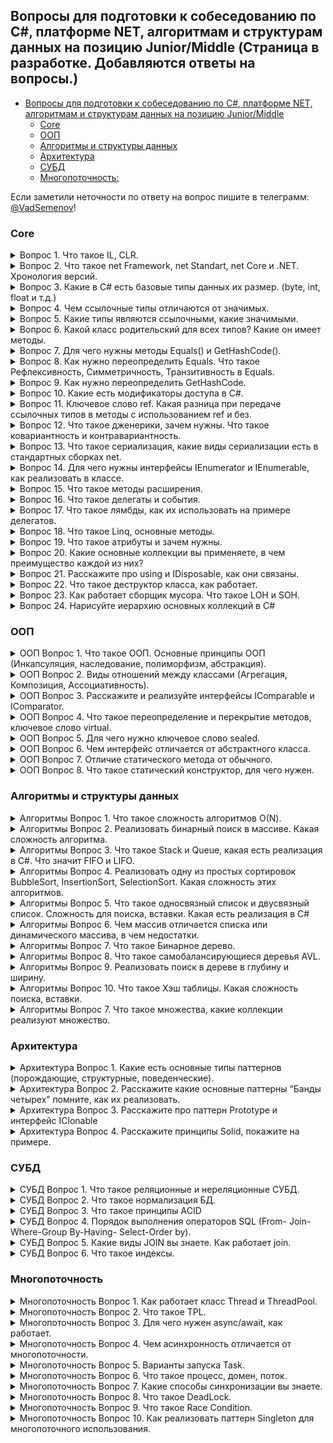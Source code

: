## Вопросы для подготовки к собеседованию по C#, платформе NET, алгоритмам и структурам данных на позицию Junior/Middle (Страница в разработке. Добавляются ответы на вопросы.)

- [Вопросы для подготовки к собеседованию по C#, платформе NET, алгоритмам и структурам данных на позицию Junior/Middle](#------------------------------------------c-------------net--------------------------------------------junior-middle)
  * [Core](#core)
  * [ООП](#ООП)
  * [Алгоритмы и структуры данных](#Алгоритмы-и-структуры-данных)
  * [Архитектура](#Архитектура)
  * [СУБД](#СУБД)
  * [Многопоточность:](#Многопоточность)

Если заметили неточности по ответу на вопрос пишите в телеграмм: [@VadSemenov](https://t.me/Vadsemenov)!

### Core

<details><summary>Вопрос 1. Что такое IL, CLR.</summary>

>IL (Intermediate Language) - это промежуточный язык, который создается компилятором .NET при компиляции исходного кода написанного на языке программирования C#, Visual Basic, F# или других языках, поддерживаемых .NET-ом. IL не является машинным кодом, он является переносимым кодом, который может быть выполнен на любой платформе, поддерживающей исполнение .NET-а.
>
>CLR (Common Language Runtime) - это среда исполнения .NET, которая контролирует управление памятью, управляет типами данных, обработкой исключений, выполнением потоков и другими аспектами, связанными с выполнением .NET-кода. CLR обеспечивает автоматическую управляемую память, что позволяет программистам работать на более высоком уровне абстракции и не заботиться о выделении и освобождении памяти.
>
>Когда .NET-приложение запускается, исполняемый файл (.exe или .dll) содержит IL-код. CLR загружает IL-код в память и компилирует его в нативный машинный код, т.е. код, который может быть выполнен процессором. Компиляция происходит JIT-компилятором, который компилирует IL-код на лету. Во время выполнения CLR контролирует работу приложения и осуществляет управление памятью. 
>
>В целом, IL и CLR являются ключевыми концепциями при разработке .NET-приложений, так как они обеспечивают переносимость и управление памятью для .NET-кода.
>
</details>

<details><summary>Вопрос 2. Что такое net Framework, net Standart, net Core и .NET. Хронология версий.</summary>

>.NET Framework – это платформа, которая предназначена для разработки и запуска приложений на языке программирования C# и других языков. Она была создана компанией Microsoft в 2002 году и предназначалась для работы в операционной системе Windows. Вышли версии начиная с 1.0 до 4.8. На данный момент новые версии не выпускаются.
>
>.NET Core – это открытая платформа, которая предназначена для разработки и запуска приложений на основе .NET. Он предназначен для работы на операционных системах Windows, Linux и macOS. Он был создан в 2014 году как более легковесная и гибкая альтернатива .NET Framework. Вышли версии с 1.0 до 3.1, далее сменила название на .NET.
>
>.NET – начиная с .NET 5, версии платформа стала называться .NET (без использования «Core» в названии), что символизирует объединение .NET Core, Mono и .NET Framework.
>
>.NET Standard – это набор API-интерфейсов, который определяет минимальные требования к реализации .NET-платформы. Он был создан в 2016 году для упрощения совместимости между различными реализациями .NET (.NET Framework и .NET Core(.NET)).
>
</details>

<details><summary>Вопрос 3. Какие в C# есть базовые типы данных их размер.
(byte, int, float и т.д.)</summary>

>В C# есть следующие базовые типы данных:

>1. Целочисленные типы:
>- sbyte (1 байт)
>- byte (1 байт)
>- short (2 байта)
>- ushort (2 байта)
>- int (4 байта)
>- uint (4 байта)
>- long (8 байт)
>- ulong (8 байт)
>
>2. Типы с плавающей точкой:
>- float (4 байта)
>- double (8 байт)
>- decimal (16 байт)
>
>3. Логический тип:
>- bool (1 байт)
>
>4. Символьные типы:
>- char (2 байта)
>
>5. Ссылочные типы:
>- object (размер зависит от типа объекта)
>- string (размер зависит от размера строки)
>
>Размеры типов данных могут варьироваться в зависимости от платформы (32- или 64-битная).
>
</details>

<details><summary>Вопрос 4. Чем ссылочные типы отличаются от значимых.</summary>

>Значимые типы (value types) хранятся в стеке памяти и оперируются напрямую, без использования указателей. Использование значимых типов экономит память, так как их значение хранится непосредственно в переменной. Таким образом, при передаче значимых типов в функцию происходит копирование их значений, что может быть ресурсоемкой операцией. Примерами значимых типов являются целые числа, логические значения, числа с плавающей точкой и т.д.
>
>Ссылочные типы (reference types) хранятся в куче памяти и оперируются через указатели на объекты. При создании переменной ссылочного типа выделяется только указатель, а на сам объект выделяется дополнительная память в куче. При передаче ссылочного типа в функцию происходит передача указателя на объект, а не его копии, что значительно экономит память. Примерами ссылочных типов являются строки, массивы, объекты классов и т.д.
>
>Также важно отметить, что ссылочные типы могут быть равны null, тогда как значимые типы всегда имеют значения по умолчанию, например, для int это 0, для bool - false и т.д.
>
</details>

<details><summary>Вопрос 5. Какие типы являются ссылочными, какие значимыми.</summary>

>Типы значений:
>
>Целочисленные типы (byte, sbyte, short, ushort, int, uint, long, ulong).
>- Типы с плавающей запятой (float, double).
>- Тип decimal.
>- Тип bool
>- Тип char
>- Перечисления enum
>- Структуры (struct)
>
>Ссылочные типы:
>
>- Тип object
>- Тип string
>- Классы (class)
>- Интерфейсы (interface)
>- Делегаты (delegate)
>
</details>

<details><summary>Вопрос 6. Какой класс родительский для всех типов? Какие он имеет методы.</summary>

>Класс родительский для всех типов в C# - это класс System.Object. Он имеет следующие методы:
>
>1. Equals - сравнение двух объектов на равенство
>2. GetHashCode - возвращает хеш-код объекта
>3. GetType - возвращает объект типа System.Type, представляющий тип текущего экземпляра
>4. ToString - возвращает строковое представление текущего объекта
>
>Кроме того, класс System.Object определяет также методы, связанные с управлением жизненным циклом объекта, такие как Finalize и MemberwiseClone.
>
</details>

<details><summary>Вопрос 7. Для чего нужны методы  Equals() и GetHashCode().</summary>

>Методы Equals() и GetHashCode() в C# нужны для работы с объектами и проверки их равенства. 
>
>Метод Equals() используется для сравнения двух объектов. При этом мы можем переопределить реализацию этого метода в нашем классе, чтобы определить собственные правила сравнения. Обычно этот метод сравнивает поля объектов, определяющие их состояние.
>
>Метод GetHashCode() возвращает хеш-код текущего объекта, основанный на его уникальных свойствах, что позволяет быстро идентифицировать объект в коллекциях, использующих хеш-таблицы. Этот метод тоже может быть переопределен в классе.
>
>Если hashCode у 2 объектов равен, они не обязательно равны (Equals). Но если объекты равны, то и hashCode должен быть у них одинаков. Возможность равенство хэшей объясняется возможной коллизией(совпадением) при вычислении хэшкода.
>
</details>

<details><summary>Вопрос 8. Как нужно переопределить Equals. Что такое Рефлексивность, 
Симметричность, Транзитивность в Equals.</summary>

>Переопределение Equals должно удовлетворять следующим условиям:
>
>- 1. Рефлексивность: любой объект должен быть равен самому себе (x.Equals(x) должен возвращать true).
>- 2. Симметричность: если объект x равен объекту y, то объект y также должен быть равен объекту x (x.Equals(y) должен возвращать true, если y.Equals(x) возвращает true).
>- 3. Транзитивность: если объект x равен объекту y, а объект y равен объекту z, то объект x должен быть равен объекту z (если x.Equals(y) возвращает true и y.Equals(z) возвращает true, то x.Equals(z) должен возвращать true).
>
>При переопределении Equals необходимо также переопределить метод GetHashCode для обеспечения совместимости с коллекциями, использующими хеширование объектов.
>Если hashCode у 2 объектов равен, они не обязательно равны (Equals). Но если объекты равны, то и hashCode должен быть у них одинаков. Возможность равенство хэшей объясняется возможной коллизией(совпадением) при вычислении хэшкода.

>Пример переопределения:
```csharp
 public class Person
{
    public string Name { get; set; }
    public int Age { get; set; }

    public override bool Equals(object obj)
    {
        if (obj == null || GetType() != obj.GetType())
        {
            return false;
        }
 
        if(this == obj)
        {
            return true;
        }
        
        Person other = (Person)obj;
        return Equals(Name, other.Name) && Age == other.Age; // сравниваем поля объектов
    }

    public override int GetHashCode()
    {
            int hash = 17;
            hash = hash * 23 + (Name != null ? Name.GetHashCode() : 0);
            hash = hash * 23 + Age;
            return hash;
    }
}
```
 
</details>

<details><summary>Вопрос 9. Как нужно переопределить GetHashCode.</summary>

>Когда переопределяется метод GetHashCode(), следует обратить внимание на следующие моменты:
>- 1. Возвращаемое значение метода GetHashCode() для двух эквивалентных объектов должно быть одинаковым.
>- 2. Метод GetHashCode() не должен генерировать исключения.
>
>Если hashCode у 2 объектов равен они не обязательно равны (Equals). Но если объекты равны, то и hashCode должен быть у них одинаков.
>Возможность равенство хэшей объясняется возможной коллизией(совпадением) при вычислении хэшкода.
>
>Пример переопределения:
```csharp
 public class Person
{
    public string Name { get; set; }
    public int Age { get; set; }

    public override bool Equals(object obj)
    {
        if (obj == null || GetType() != obj.GetType())
        {
            return false;
        }
 
        if(this == obj)
        {
            return true;
        }
        
        Person other = (Person)obj;
        return Equals(Name, other.Name) && Age == other.Age; // сравниваем поля объектов
    }

    public override int GetHashCode()
    {
            int hash = 17;
            hash = hash * 23 + (Name != null ? Name.GetHashCode() : 0);
            hash = hash * 23 + Age;
            return hash;
    }
}
```
 
</details>

<details><summary>Вопрос 10. Какие есть модификаторы доступа в C#.</summary>

>1. private — доступ открыт только для методов текущего класса;
>2. private protected - компонент класса доступен из любого места в своем классе или в производных классах, которые определены в той же сборке.
>3. file - добавлен в версии C# 11 и применяется к типам, например, классам и структурам. Класс или структура с такми модификатором доступны только из текущего файла кода.
>4. protected — такой компонент класса доступен из любого места в своем классе или в производных классах. При этом производные классы могут располагаться в других сборках;
>5. internal — такой компонент класса доступен из любого места в своем классе или в производных классах. При этом производные классы могут располагаться в других сборках;
>6. protected internal — совмещает функционал двух модификаторов protected и internal. Такой компонент класса доступен из любого места в текущей сборке и из производных классов, которые могут располагаться в других сборках.
>7. public — доступ открыт для всех классов и методов;
>
</details>

<details><summary>Вопрос 11. Ключевое слово ref. Какая разница при передаче ссылочных типов в методы с 
использованием ref и без.</summary>

>
>
</details>

<details><summary>Вопрос 12. Что такое дженерики, зачем нужны. Что такое ковариантность и 
контравариантность.</summary>

>
>
</details>

<details><summary>Вопрос 13. Что такое сериализация, какие виды сериализации есть в стандартных 
сборках net.</summary>

>
>
</details>

<details><summary>Вопрос 14. Для чего нужны интерфейсы IEnumerator и IEnumerable, как реализовать в 
классе.</summary>

>
>
</details>

<details><summary>Вопрос 15. Что такое методы расширения.</summary>

>
>
</details>

<details><summary>Вопрос 16. Что такое делегаты и события.</summary>

>
>
</details>

<details><summary>Вопрос 17. Что такое лямбды, как их использовать на примере делегатов.</summary>

>
>
</details>

<details><summary>Вопрос 18. Что такое Linq, основные методы.</summary>

>
>
</details>

<details><summary>Вопрос 19. Что такое атрибуты и зачем нужны.</summary>

>
>
</details>

<details><summary>Вопрос 20. Какие основные коллекции вы применяете, в чем преимущество каждой из 
них?</summary>

>
>
</details>

<details><summary>Вопрос 21. Расскажите про using и IDisposable, как они связаны.</summary>

>
>
</details>

<details><summary>Вопрос 22. Что такое деструктор класса, как работает.</summary>

>
>
</details>

<details><summary>Вопрос 23. Как работает сборщик мусора. Что такое LOH и SOH.</summary>

>
>
</details>

<details><summary>Вопрос 24. Нарисуйте иерархию основных коллекций в C#</summary>

>
>
</details>

### ООП

<details><summary>ООП Вопрос 1. Что такое ООП. Основные принципы ООП (Инкапсуляция, наследование, 
полиморфизм, абстракция).</summary>

>ООП (объектно-ориентированное программирование) - подход к программированию, основанный на использовании объектов, которые могут содержать данные и методы их обработки. ООП дает возможность создавать программы, ориентированные на объекты и их взаимодействие между собой, что делает код более организованным, гибким и легким в поддержке и модификации.
>
>Основные принципы ООП:
>
>1. Инкапсуляция - это механизм, который скрывает внутреннюю реализацию объекта и позволяет использовать этот объект только через определенный интерфейс. Таким образом, данные объекта могут быть доступны только через методы и свойства этого объекта.
>2. Наследование - это механизм, который позволяет создавать новый класс на основе уже существующего класса, наследуя его свойства и методы. Наследование позволяет сократить количество кода, улучшить его читабельность и поддерживаемость.
>3. Полиморфизм - это возможность одного метода или оператора иметь несколько форм или реализаций, в зависимости от типа объекта. Таким образом, разные объекты могут использовать одинаковые методы или свойства, но при этом они будут использоваться по-разному.
>4. Абстракция - это способ выделения общей сущности из множества конкретных объектов. Абстракция позволяет сконцентрироваться на существенных характеристиках объекта, а не на его деталях реализации. Через абстракцию создаются интерфейсы, которые могут быть использованы для обращения к различным объектам.
>
</details>

<details><summary>ООП Вопрос 2. Виды отношений между классами (Агрегация, Композиция, Ассоциативность).</summary>

>
>
</details>

<details><summary>ООП Вопрос 3. Расскажите и реализуйте интерфейсы IComparable и IComparator.</summary>

>
>
</details>

<details><summary>ООП Вопрос 4. Что такое переопределение и перекрытие методов, ключевое слово virtual.</summary>

>
>
</details>

<details><summary>ООП Вопрос 5. Для чего нужно ключевое слово sealed.</summary>

>Ключевое слово sealed в C# используется для запрета наследования класса или переопределения виртуальных методов  и свойств в производных классах. 
>
>То есть если класс помечен как sealed, это означает, что нельзя создавать новые классы, наследующие данный класс. Также нельзя переопределять виртуальные методы, которые объявлены в этом классе.
>
>Применение ключевого слова sealed может быть полезным в следующих случаях:
>- Когда необходимо запретить дальнейшее наследование и переопределение виртуальных методов в классах наследниках, чтобы гарантировать стабильность кода.
>- Когда требуется оптимизировать работу компилятора. Если компилятор знает, что класс помечен как sealed, он может оптимизировать код, уменьшив объем ненужных проверок во время выполнения программы.
>
>Примеры использования ключевого слова sealed:
```csharp
public sealed class MyClass
{
    // ...
}
```
>
```csharp
 class X
{
    protected virtual void F() { Console.WriteLine("X.F"); }
    protected virtual void F2() { Console.WriteLine("X.F2"); }
}

class Y : X
{
    sealed protected override void F() { Console.WriteLine("Y.F"); }
    protected override void F2() { Console.WriteLine("Y.F2"); }
}

class Z : Y
{
    // Невозможно переопределить F из-за ошибки compiler error CS0239.
    // protected override void F() { Console.WriteLine("Z.F"); }

    // Overriding F2 is allowed.
    protected override void F2() { Console.WriteLine("Z.F2"); }
}
```
>
</details>

<details><summary>ООП Вопрос 6. Чем интерфейс отличается от абстрактного класса.</summary>

>
>
</details>

<details><summary>ООП Вопрос 7. Отличие статического метода от обычного.</summary>

>
>
</details>

<details><summary>ООП Вопрос 8. Что такое статический конструктор, для чего нужен.</summary>

>
>
</details>

### Алгоритмы и структуры данных

<details><summary>Алгоритмы Вопрос 1. Что такое сложность алгоритмов О(N).</summary>

>
>
</details>

<details><summary>Алгоритмы Вопрос 2. Реализовать бинарный поиск в массиве. Какая сложность алгоритма.</summary>

>
>
</details>

<details><summary>Алгоритмы Вопрос 3. Что такое Stack и Queue, какая есть реализация в C#. Что значит FIFO и 
LIFO.</summary>

>
>
</details>

<details><summary>Алгоритмы Вопрос 4. Реализовать одну из простых сортировок BubbleSort, InsertionSort, 
SelectionSort. Какая сложность этих алгоритмов.</summary>

>
>
</details>

<details><summary>Алгоритмы Вопрос 5. Что такое односвязный список и двусвязный список. Сложность для поиска, вставки. Какая есть реализация в 
C#</summary>

>
>
</details>

<details><summary>Алгоритмы Вопрос 6. Чем массив отличается списка или динамического массива, в чем недостатки.</summary>

>
>
</details>

<details><summary>Алгоритмы Вопрос 7. Что такое Бинарное дерево.</summary>

>
>
</details>

<details><summary>Алгоритмы Вопрос 8. Что такое самобалансирующиеся деревья AVL.</summary>

>
>
</details>

<details><summary>Алгоритмы Вопрос 9. Реализовать поиск в дереве в глубину и ширину.</summary>

>
>
</details>

<details><summary>Алгоритмы Вопрос 10. Что такое Хэш таблицы. Какая сложность поиска, вставки.</summary>

>
>
</details>

<details><summary>Алгоритмы Вопрос 7. Что такое множества, какие коллекции реализуют множество.</summary>

>
>
</details>

### Архитектура

<details><summary>Архитектура Вопрос 1. Какие есть основные типы паттернов (порождающие, структурные, 
поведенческие).</summary>

>
>
</details>

<details><summary>Архитектура Вопрос 2. Расскажите какие основные паттерны “Банды четырех” помните, как их 
реализовать.</summary>

>
>
</details>

<details><summary>Архитектура Вопрос 3. Расскажите про паттерн Prototype и интерфейс IClonable</summary>

>
>
</details>

<details><summary>Архитектура Вопрос 4. Расскажите принципы Solid, покажите на примере.</summary>

>Принципы SOLID - это набор пяти принципов объектно-ориентированного программирования, разработанных Робертом Мартином, которые помогают создавать более гибкий, расширяемый и поддерживаемый код. Каждая буква в слове SOLID представляет один из этих принципов:
>
>1. Принцип единственной ответственности (Single Responsibility Principle, SRP) - класс должен иметь только одну причину для изменения. Это означает, что каждый класс должен быть ответственен только за одну конкретную часть функциональности.
>
>2. Принцип открытости/закрытости (Open/Closed Principle, OCP) - программные сущности должны быть открыты для расширения, но закрыты для изменения. Это означает, что код должен быть легко расширяемым новым функциональностью без изменения существующего кода.
>
>3. Принцип подстановки Барбары Лисков (Liskov Substitution Principle, LSP) - объекты в программе должны быть заменяемыми их подтипами без изменения правильности программы. Это означает, что подклассы должны быть взаимозаменяемы с их суперклассами.
>
>4. Принцип разделения интерфейса (Interface Segregation Principle, ISP) - клиенты не должны зависеть от интерфейсов, которые они не используют. Это означает, что интерфейсы должны быть разделены на более мелкие и специфические, чтобы избежать излишней зависимости.
>
>5. Принцип инверсии зависимостей (Dependency Inversion Principle, DIP) - модули верхнего уровня не должны зависеть от модулей нижнего уровня. Оба уровня должны зависеть от абстракций. Это означает, что зависимости должны быть направлены от абстракций к конкретным реализациям, а не наоборот. На C# один из вариантов реализации этого принципа реализует библиотека Dependency Injection.
>
>-Пример - Принцип единственной ответственности (Single Responsibility Principle, SRP):
>Нарушение принципа:
```csharp
public class User
{
    public string Name { get; set; }
    public string Email { get; set; }

    public void SaveToDatabase()
    {
        // Код для сохранения пользователя в базу данных
    }

    public void SendEmail()
    {
        // Код для отправки электронного письма пользователю
    }
}
```
>Применение принципа:
```csharp
public class User
{
    public string Name { get; set; }
    public string Email { get; set; }
}

public class UserRepository
{
    public void SaveToDatabase(User user)
    {
        // Код для сохранения пользователя в базу данных
    }
}

public class EmailService
{
    public void SendEmail(User user, string message)
    {
        // Код для отправки электронного письма пользователю
    }
}
```
>
>-Пример - Принцип открытости/закрытости (Open/Closed Principle, OCP):


>Эти принципы помогают разработчикам создавать более гибкий, расширяемый и поддерживаемый код, который легче поддается изменениям и обновлениям.
>
</details>

### СУБД

<details><summary>СУБД Вопрос 1. Что такое реляционные и нереляционные СУБД.</summary>

>Реляционные базы данных (СУБД) - это базы данных, в которых данные хранятся в виде таблиц, и каждая таблица связана с другой таблицей в базе данных отношениями. Реляционные базы данных используют язык SQL для извлечения и изменения данных. Примеры реляционных СУБД: MySQL, Oracle Database, Microsoft SQL Server, PostgreSQL, IBM Db2.
>
>Нереляционные базы данных (СУБД) - это базы данных, которые не используют таблицы и отношения для хранения данных, а хранят данные в различных форматах, таких как JSON, XML или графовые структуры. Нереляционные базы данных также называют базами данных NoSQL (not only SQL). Примеры нереляционных СУБД: MongoDB, Cassandra, Redis, HBase, Neo4j.
>
</details>

<details><summary>СУБД Вопрос 2. Что такое нормализация БД.</summary>

>Нормализация базы данных - это процесс организации данных в базе данных таким образом, чтобы избежать избыточности и повысить эффективность хранения и обработки данных. Цель нормализации - устранение аномалий при вставке, обновлении или удалении данных, а также обеспечение целостности данных. Нормализация помогает сделать структуру базы данных более логичной, уменьшить объем хранимых данных и улучшить производительность запросов к базе данных. Нормализация обычно выполняется путем разделения таблиц на более мелкие и более связанные между собой, чтобы избежать повторяющихся данных.
>
>Всего выделяют 6 нормальных форм. На практике обычно используют только первые 3.
>
>Каждая нормальная форма включает в себя предыдущую нормальную форму.
Нормальные формы обычно обозначаемых как 1НФ, 2НФ, 3НФ и т.д. Вот их краткое описание:
>
>1. Первая нормальная форма (1НФ): В этой нормальной форме все атрибуты в таблице должны быть атомарными, то есть не разделяться на более мелкие части. Кроме того, в таблице не должно быть повторяющихся столбцов или групп столбцов.
>
>До 1НФ:

![](images/before1NF.jpg)

>
>1НФ:

![](images/1NF.jpg)
>
>2. Вторая нормальная форма (2НФ): Для того чтобы таблица находилась во второй нормальной форме, она должна быть в 1НФ, и каждый неключевой атрибут должен полностью зависеть от ключа таблицы. Если у нас есть составной ключ, то каждый неключевой атрибут должен зависеть от всех частей этого ключа.
>
>До 2НФ:

![](images/before2NF.png)

>
>2НФ:

![](images/2NF-1.png)

![](images/2NF-2.png)

>3. Третья нормальная форма (3НФ): Таблица находится в 3НФ, если она находится в 2НФ и неключевые атрибуты не зависят друг от друга. То есть, если у нас есть атрибут A, который зависит от атрибута B, и атрибут B зависит от атрибута C, то атрибут A должен зависеть от атрибута C через атрибут B. То есть каждое неключевое поле зависит 
именно от первичного ключа, а не от какого-то другого неключевого поля.
>
>До 3НФ:

![](images/before3NF.png)

>
>3НФ:

![](images/3NF-1.png)

![](images/3NF-2.png)

>4. Нормальная форма Бойса-Кодда (НФБК): Эта нормальная форма является улучшенной версией 3НФ и требует, чтобы каждый неключевой атрибут полностью зависел от ключа таблицы, и не должно быть нетривиальных функциональных зависимостей между кандидатскими ключами.
>
>5. Четвертая нормальная форма (4НФ): Эта нормальная форма связана с многозначными зависимостями и требует, чтобы таблица была в НФБК и не содержала многозначных зависимостей.
>
>6. Пятая нормальная форма (5НФ): Таблица находится в 5НФ, если она находится в 4НФ и не содержит зависимостей типа объединения.
>
>7. Шестая нормальная форма (6НФ): Таблица находится в 6НФ тогда и только тогда, когда она неприводима, то есть не может быть подвергнута дальнейшей декомпозиции без потерь.
>
>Каждая из этих нормальных форм имеет свои правила и требования, и их применение позволяет улучшить структуру базы данных и избежать избыточности данных.
>
</details>

<details><summary>СУБД Вопрос 3. Что такое принципы ACID</summary>

>Принципы ACID (англ. Atomicity, Consistency, Isolation, Durability) - это набор требований, которые обязательно должны быть соблюдены при обработке транзакций в базе данных.
>
>- Атомарность (Atomicity) - это свойство транзакций, которое обеспечивает то, что все операции в рамках транзакции будут выполнены либо не будут выполнены вовсе. Транзакция должна быть выполнена целиком или не выполнена совсем.
>
>- Согласованность (Consistency) - это свойство транзакций, которое обеспечивает то, что база данных остается в согласованном состоянии после выполнения транзакции. Состояние базы данных должно соответствовать определенным правилам.
>
>- Изолированность (Isolation) - это свойство транзакций, которое обеспечивает то, что каждая транзакция выполняется независимо от других транзакций, и результаты одной транзакции не влияют на результаты других транзакций.
>
>- Надежность (Durability) - это свойство транзакций, которое обеспечивает сохранность изменений в базе данных после завершения транзакции. Изменения должны быть сохранены в случае сбоя системы или отказа устройств хранения данных.
>
</details>

<details><summary>СУБД Вопрос 4. Порядок выполнения операторов SQL (From- Join-Where-Group By-Having-
Select-Order by).</summary>

>В SQL порядок выполнения операторов определяется следующим образом:
>
>1. FROM
>2. ON
>3. JOIN
>4. WHERE
>5. GROUP BY
>6. WITH CUBE or WITH ROLLUP
>7. HAVING
>8. SELECT
>9. DISTINCT
>10. ORDER BY
>11. TOP (или LIMIT в некоторых БД)
>
>Этот порядок может варьироваться в зависимости от типа запроса, например, при использовании операторов INSERT, UPDATE или DELETE. Также порядок может изменяться при использовании скобок для задания приоритета операций.
>
</details>

<details><summary>СУБД Вопрос 5. Какие виды JOIN вы знаете. Как работает join.</summary>

>В SQL существует несколько видов операторов JOIN, которые позволяют объединять данные из разных таблиц:
>
>1. INNER JOIN: Возвращает только те строки, для которых есть соответствующие значения в обеих таблицах. То есть, если значение ключевого столбца в одной таблице имеет соответствие в другой таблице, то эти строки будут включены в результат.
>
>2. LEFT (OUTER) JOIN: Возвращает все строки из левой таблицы и соответствующие строки из правой таблицы. Если в правой таблице нет соответствующих строк, то будут возвращены NULL значения.
>
>3. RIGHT (OUTER) JOIN: Возвращает все строки из правой таблицы и соответствующие строки из левой таблицы. Если в левой таблице нет соответствующих строк, то будут возвращены NULL значения.
>
>4. FULL (OUTER) JOIN: Возвращает все строки из обеих таблиц. Если нет соответствующих строк в одной из таблиц, то будут возвращены NULL значения.
>
>5. CROSS JOIN: Возвращает декартово произведение всех строк из обеих таблиц. То есть, каждая строка из одной таблицы будет объединена со всеми строками из другой таблицы.
>
>Эти операторы позволяют объединять данные из разных таблиц на основе определенных условий и отношений между ними, что позволяет проводить сложные запросы к базе данных и получать необходимую информацию.
>
</details>

<details><summary>СУБД Вопрос 6. Что такое индексы.</summary>

>Индексы в базе данных (БД) - это структуры данных, созданные для ускорения поиска и доступа к данным в таблицах базы данных. Индексы позволяют быстро находить строки в таблице, основываясь на определенных столбцах или комбинациях столбцов, которые были проиндексированы.
>
>Индексы обычно используются для ускорения выполнения запросов SELECT, но также могут ускорять операции обновления и удаления данных, так как они позволяют базе данных быстрее находить и обрабатывать соответствующие строки.
>
>Создание индексов может быть полезным в случаях, когда таблица содержит большое количество данных или когда часто выполняются запросы, включающие поиск или сортировку по определенным столбцам.
>
>Однако следует помнить, что создание слишком большого количества индексов может привести к увеличению размера базы данных и замедлению операций обновления данных, поэтому необходимо балансировать использование индексов в базе данных.
>Для создания индекса в MySQL можно использовать следующий синтаксис:
>
```sql
CREATE INDEX index_name
ON table_name (column1, column2, ...);
```

>Например, чтобы создать индекс на столбце "name" таблицы "users", можно использовать следующий запрос:

```sql
CREATE INDEX name_index
ON users (name);
```

>Этот запрос создаст индекс с именем "name_index" на столбце "name" таблицы "users".
</details>

### Многопоточность

<details><summary>Многопоточность Вопрос 1. Как работает класс Thread и ThreadPool.</summary>

>Класс Thread в C# представляет отдельный поток выполнения. В основном, он используется для выполнения операций, которые можно отложить до тех пор, пока не завершится выполнение основного потока программы. Создание нового потока выполняется следующим образом:
```csharp
Thread thread = new Thread(functionName);
thread.Start();
```
>
>В этом примере создается новый поток, который будет выполнять функцию `functionName`, и запускается запускается его работа методом `Start()`. 
>
>Чтобы работать с пулом потоков, можно использовать класс `ThreadPool`. `ThreadPool` предоставляет реализацию пула потоков, которые могут выполнять асинхронные операции. `ThreadPool` бывает удобен в случае, когда нужно организовать выполнение нескольких задач параллельно, но без создания слишком большого количества потоков.
>
>Чтобы добавить задачу в пул потоков, используйте метод `QueueUserWorkItem`, который получает в качестве параметра делегат, выполняющий необходимую операцию:
```csharp
ThreadPool.QueueUserWorkItem(functionName);
```
>
>Таким образом, поток будет добавлен в пул и запущен на выполнение, когда будет готов свободный поток выполнения.
>
>При работе с потоками необходимо учитывать, что многопоточность может приводить к усложнению логики выполнения программы, поэтому необходимо строго контролировать общий доступ к общим ресурсам для избежания возможных проблем, таких как состояние гонки или дедлоки.
>
</details>

<details><summary>Многопоточность Вопрос 2. Что такое TPL.</summary>

>TPL (Task Parallel Library) - это библиотека, встроенная в .NET Framework, которая предоставляет эффективные и удобные средства для создания и управления параллельными задачами. Она была введена в .NET Framework 4.0 и предназначена для облегчения разработки многопоточных и параллельных приложений.
>
>Основной элемент TPL - это класс Task, который представляет асинхронную задачу, выполняемую в фоновом потоке. Задачи могут быть созданы как с использованием явных вызовов конструктора класса Task, так и с использованием метода Task.Run(). TPL также предоставляет механизмы для создания цепочек задач и управления зависимостями между ними.
>
>Многие методы, доступные для работы с задачами, используют LINQ-style синтаксис и предоставляют более высокоуровневые возможности для обработки и агрегации результатов задач. TPL также предоставляет средства для управления потоками выполнения, включая пул потоков и планировщик задач.
>
>В целом, TPL предоставляет мощный и удобный инструментарий для создания многопоточных и параллельных приложений в .NET Framework, уменьшая вероятность ошибок и упрощая процесс разработки.
>
>Основные элементы TPL (Task Parallel Library) в C#:
>
>1. Task (задача) - основной элемент TPL, представляет асинхронную задачу, выполняемую в фоновом потоке.
>2. TaskFactory (фабрика задач) - класс, позволяющий создавать и запускать задачи, а также контролировать их параметры.
>3. CancellationToken (токен отмены) - класс, который предоставляет механизм отмены задач при необходимости.
>4. Parallel (параллельный класс) - класс, который предоставляет методы для параллельного выполнения операций над коллекциями данных, методы для разделения задач на подзадачи, а также методы для обработки и агрегации результатов задач.
>5. AggregateException (исключение агрегации) - класс, который представляет исключение, возникающее при выполнении задачи или нескольких задач.
>6. TaskScheduler (планировщик задач) - класс, который позволяет настроить планирование задач, в том числе устанавливать приоритеты и настраивать пул потоков для выполнения задач. 
>
</details>

<details><summary>Многопоточность Вопрос 3. Для чего нужен async/await, как работает.</summary>

>Async/await в C# используется для асинхронного программирования. Обычно, когда мы выполняем какую-то операцию, она блокирует текущий поток выполнения, пока операция не будет завершена. Асинхронные операции позволяют выполнять код, не блокируя основной поток выполнения и не замедляя работу приложения. 
>
>Async/await позволяют написать асинхронный код, без создания большого количества потоков вручную и без необходимости обрабатывать сложные механизмы ожидания завершения задачи. Async/await позволяют писать код более легко и понятно. 
>
>Работа async/await осуществляется следующим образом: 
>1. Объявляем метод как асинхронный, указав ключевое слово async перед объявлением метода.
>2. В методе используем оператор await, который указывает, что нужно дождаться завершения асинхронной операции.
>3. Асинхронная операция может быть любой – это может быть сетевой запрос, работа с базой данных, обращение к внешнему API и так далее.
>4. Когда мы используем оператор await, поток, который вызвал асинхронный метод, освобождается от блокировки и может работать дальше, не дожидаясь завершения операции.
>
Пример:
```csharp
async Task DoSomethingAsync()
{
    var result = await SomeAsyncOperation();
    Console.WriteLine(result);
}
```
>Здесь метод DoSomethingAsync объявлен как асинхронный, внутри метода вызывается асинхронная операция SomeAsyncOperation(), и мы ожидаем, когда она завершится с помощью оператора await. Когда операция завершится, результат будет сохранен в переменной result и напечатан на консоль. 
>
>Важно понимать, что асинхронный код не обязательно быстрее синхронного – это зависит от реализации и от того, какие операции выполняются. Однако, асинхронный код может улучшить производительность и позволить более гладко работать с сетью или с базами данных.
>
</details>

<details><summary>Многопоточность Вопрос 4. Чем асинхронность отличается от многопоточности.</summary>

>Асинхронность и многопоточность - это две концепции, которые позволяют программе выполнять несколько задач одновременно. 
>
>Асинхронность позволяет программе продолжать работу, не ожидая завершения выполнения другой задачи. Это достигается с помощью использования асинхронных методов и операторов await/async, которые позволяют вызывать методы, не блокируя работу программы. Таким образом, асинхронность позволяет более эффективно использовать ресурсы компьютера, такие как процессорное время и память.
>
>Многопоточность, с другой стороны, позволяет программе выполнять несколько задач одновременно с помощью создания нескольких потоков выполнения. Каждый поток выполняет свою задачу параллельно с другими потоками. Это позволяет повысить производительность приложения, однако многопоточность также может привести к сложностям синхронизации доступа к общим ресурсам, таким как общая память или файлы.
>
>Таким образом, основным отличием между асинхронностью и многопоточностью является то, что асинхронность позволяет выполнять задачи, не блокируя работу программы, в то время как многопоточность позволяет выполнять несколько задач одновременно путем создания нескольких потоков выполнения.
>
</details>

<details><summary>Многопоточность Вопрос 5. Варианты запуска Task.</summary>

>1. Создать объект класса Task и вызвать метод Start():
```csharp
Task myTask = new Task(MyMethod);
myTask.Start();
```
>
>2. Вызвать метод Task.Run():
```csharp
Task.Run(() => {
    // код задачи
});
```
>
>3. Создать экземпляр класса TaskFactory и вызвать метод StartNew():
```csharp
TaskFactory factory = new TaskFactory();
factory.StartNew(() => {
    // код задачи
});
```
>
</details>

<details><summary>Многопоточность Вопрос 6. Что такое процесс, домен, поток.</summary>

>Процесс, домен и поток - это основные компоненты многопоточной обработки в языке программирования C#, которые играют важную роль при разработке больших и масштабных проектов.
>
>Процесс - это экземпляр запущенной программы в операционной системе, который выполняется в собственном адресном пространстве памяти. Каждый процесс существует независимо от других процессов, имеет свое собственное состояние и контекст исполнения. В C# процессы могут быть созданы и управляться через класс Process.
>
>Домен - это логическая группа сборок .NET, которая используется для управления изоляцией приложения и обеспечения безопасности. Каждый домен выполняется внутри процесса и может иметь свои собственные настройки безопасности, память и другие параметры. В C# домены могут быть созданы и управляться через класс AppDomain.
>
>Поток - это последовательность инструкций, которые выполняются в рамках процесса и домена. Каждый поток представляет отдельную нить исполнения внутри процесса и может выполнять свою работу независимо от других потоков. Потоки могут использоваться для выполнения множества асинхронных и параллельных задач в C#. В C# потоки могут быть созданы и управляться через классы Thread и ThreadPool.
>
>Использование процессов, доменов и потоков в C# позволяет разработчикам создавать масштабируемые и надежные приложения, которые могут эффективно использовать ресурсы компьютера и параллельно выполнять множество задач.
>
</details>

<details><summary>Многопоточность Вопрос 7. Какие способы синхронизации вы знаете.</summary>

>1. Оператор lock. Данный способ блокирует указанный объект до тех пор, пока другой поток не освободит его.
>2. Методы Monitor.Enter() и Monitor.Exit(). Этот способ является альтернативой оператору lock и позволяет осуществлять блокировку объекта и его освобождение явно.
>3. Использование класса SemaphoreSlim. Этот класс представляет из себя семафор – механизм, позволяющий ограничить количество потоков, работающих с определенным ресурсом.
>4. Использование класса ManualResetEventSlim. Этот класс представляет из себя средство сигнализации между различными потоками.
>5. Использование класса ReaderWriterLockSlim. Это способ синхронизации, который позволяет многим потокам иметь доступ к разделяемой переменной на чтение, но блокирует их на запись.
>6. Использование класса Interlocked. Это класс, который позволяет выполнить операции атомарного изменения значений переменных.
>7. Использование класса Mutex - механизм, позволяющий синхронизировать доступ к ресурсам между несколькими приложениями.
>8. Использование класса Semaphore - класс, обеспечивающий синхронизацию доступа к определенному количеству ресурсов.
>9. Использование класса AutoResetEvent - класс, который осуществляет автоматическое сброс события после его ожидания.
>10. Использование класса ManualResetEvent - класс, который предоставляет пользователю возможность явно сбрасывать событие после его ожидания.
>11. Использование класса CountdownEvent - класс, который обеспечивает синхронизацию между потоками, реализованный в виде обратного отсчета.
>12. Использование класса ReaderWriterLock - класс, который обеспечивает синхронизацию доступа к ресурсу, при этом ограничивая количество потоков, которые могут одновременно выполнять чтение или запись.
>13. Использование класса Barrier - класс, который обеспечивает синхронизацию выполнения задач в многопоточном приложении, позволяя запускать задачи только после завершения выполнения всех предыдущих задач.
>14. Использование класса SpinLock - класс, который обеспечивает быструю и эффективную синхронизацию доступа к разделяемым ресурсам.
>
</details>

<details><summary>Многопоточность Вопрос 8. Что такое DeadLock.</summary>

>Вот пример упрощенного deadlock на C#:
```csharp
using System;
using System.Threading;

class DeadlockExample
{
    static void Main()
    {
        object lock1 = new object();
        object lock2 = new object();

        new Thread(() =>
        {
            lock (lock1)
            {
                Console.WriteLine("Thread 1 acquired lock1");
                Thread.Sleep(1000);

                lock (lock2)
                {
                    Console.WriteLine("Thread 1 acquired lock2");
                }
            }
        }).Start();

        // Второй поток захватывает lock2, затем lock1 
        new Thread(() =>
        {
            lock (lock2)
            {
                Console.WriteLine("Thread 2 acquired lock2");
                Thread.Sleep(1000);

                lock (lock1)
                {
                    Console.WriteLine("Thread 2 acquired lock1");
                }
            }
        }).Start();

        Console.ReadKey();
    }
}
```
>
>Этот код создает два объекта блокировки `lock1` и `lock2` и создает два потока, каждый из которых пытается захватить эти объекты блокировки в определенном порядке. 
>
>Первый поток захватывает `lock1`, затем `lock2`, тогда как второй поток захватывает `lock2`, затем `lock1`. Это приводит к взаимоблокировке (deadlock), так как каждый поток ждет освобождения объекта блокировки, который удерживает другой поток. 
>
>Когда этот код выполняется, он приводит к замерзанию программы, так как оба потока застряли в бесконечном ожидании освобождения объекта блокировки. Чтобы исправить эту проблему, нужно перестроить логику потоков таким образом, чтобы они захватывали объекты блокировки в том же порядке.
>
</details>

<details><summary>Многопоточность Вопрос 9. Что такое Race Condition.</summary>

>Ниже приведен пример упрощенного Race Condition на C#:
```csharp
using System;
using System.Threading;

class Program
{
    static int count = 0;

    static void Main(string[] args)
    {
        for (int i = 0; i < 10; i++)
        {
            Thread thread = new Thread(IncrementCount);
            thread.Start();
        }

        Console.ReadLine();
    }

    static void IncrementCount()
    {
        for (int i = 0; i < 100000; i++)
        {
            count++;
        }
        Console.WriteLine("Count = {0}", count);
    }
}
```
>В этом примере создаются 10 потоков, каждый из которых инкрементирует глобальную переменную "count" 100000 раз. Из-за Race Condition результат выполнения этой программы будет непредсказуемым, поскольку два или более потоков могут попытаться изменить значение переменной "count" одновременно.
>
>Для предотвращения такой ситуации можно использовать механизмы синхронизации, такие как блокировки или мониторы, чтобы гарантировать, что только один поток имеет доступ к переменной "count" в любой момент времени.
>
</details>

<details><summary>Многопоточность Вопрос 10. Как реализовать паттерн Singleton для многопоточного использования.</summary>
 
 >Если требуется дополнительно обеспечить потокобезопасность в паттерне Singleton, можно использовать блокировку (lock) при создании экземпляра:
```csharp
public sealed class Singleton
{
    private static Singleton instance = null;
    private static readonly object syncRoot = new object();

    public static Singleton Instance 
    {
        get 
        {
            if (instance == null) 
            {
                lock (syncRoot) 
                {
                    if (instance == null)
                        instance = new Singleton();
                }
            }
            return instance;
        }
    }

    private Singleton()
    {
    }
}
```
>Здесь мы используем объект syncRoot для блокировки доступа к созданию экземпляра Singleton. Также используется проверка на null два раза с использованием блокировки с помощью lock. Это предотвращает создание нескольких экземпляров Singleton при использовании нескольких потоков.
</details>
 
